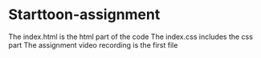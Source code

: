 # Starttoon-assignment
The index.html is the html part of the code
The index.css includes the css part
The assignment video recording is the first file
